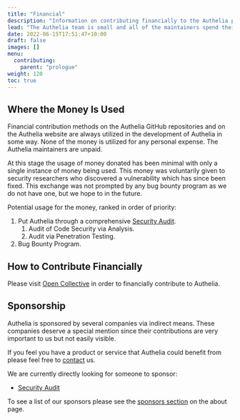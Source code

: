 ```yaml
---
title: "Financial"
description: "Information on contributing financially to the Authelia project."
lead: "The Authelia team is small and all of the maintainers spend their free time managing the project. Some may wish to contribute financially for various reasons, this page provides information about doing so."
date: 2022-06-15T17:51:47+10:00
draft: false
images: []
menu:
  contributing:
    parent: "prologue"
weight: 120
toc: true
---
```


## Where the Money Is Used

Financial contribution methods on the Authelia GitHub repositories and on the Authelia website are always utilized in
the development of Authelia in some way. None of the money is utilized for any personal expense. The Authelia
maintainers are unpaid.

At this stage the usage of money donated has been minimal with only a single instance of money being used. This money
was voluntarily given to security researchers who discovered a vulnerability which has since been fixed. This exchange
was not prompted by any bug bounty program as we do not have one, but we hope to in the future.

Potential usage for the money, ranked in order of priority:

1. Put Authelia through a comprehensive [Security Audit](../../policies/security.md#help-wanted).
   1. Audit of Code Security via Analysis.
   2. Audit via Penetration Testing.
2. Bug Bounty Program.

## How to Contribute Financially

Please visit [Open Collective] in order to financially contribute to Authelia.

## Sponsorship

Authelia is sponsored by several companies via indirect means. These companies deserve a special mention since their
contributions are very important to us but not easily visible.

If you feel you have a product or service that Authelia could benefit from please feel free to [contact](../../information/contact.md) us.

We are currently directly looking for someone to sponsor:

* [Security Audit](../../policies/security.md#help-wanted)

To see a list of our sponsors please see the [sponsors section](../../information/about.md#sponsors) on the about page.

[Open Collective]: https://opencollective.com/authelia-sponsors
